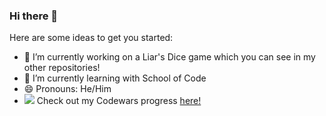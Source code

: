 ### Hi there 👋



Here are some ideas to get you started:

- 🔭 I’m currently working on a Liar's Dice game which you can see in my other repositories!
- 🌱 I’m currently learning with School of Code
- 😄 Pronouns: He/Him
- <img src="https://www.codewars.com/users/davidhuckfield/badges/micro"> Check out my Codewars progress <a href="https://www.codewars.com/users/davidhuckfield">here!</a> 

